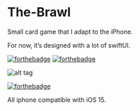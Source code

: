 # The-Brawl

Small card game that I adapt to the iPhone.

For now, it’s designed with a lot of swiftUI.

[![forthebadge](http://forthebadge.com/images/badges/built-with-love.svg)](parentheze.fr)  [![forthebadge](http://forthebadge.com/images/badges/powered-by-electricity.svg)](parentheze.fr)

![alt tag](https://i.ibb.co/zHLYdmd/The-Brawl-First-Look.png)  


[![forthebadge](https://forthebadge.com/images/badges/compatibility-betamax.svg)](parentheze.fr)

All iphone compatible with iOS 15.
